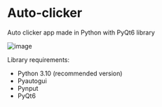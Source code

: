 # Auto-clicker
Auto clicker app made in Python with PyQt6 library 

![image](https://user-images.githubusercontent.com/43395211/158467916-dde59198-3cb0-4859-ab12-7baf5fd0f415.png)

Library requirements:
- Python 3.10 (recommended version) 
- Pyautogui
- Pynput
- PyQt6
